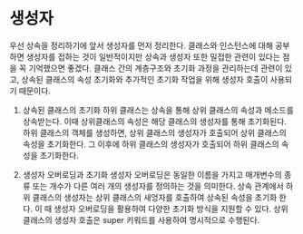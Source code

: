 <h1>생성자</h1>

우선 상속을 정리하기에 앞서 생성자를 먼저 정리한다.
클래스와 인스턴스에 대해 공부하면 생성자를 접하는 것이 일반적이지만 상속과 생성자 또한 밀접한 관련이 있다는 점을 꼭 기억했으면 좋겠다.
클래스 간의 계층구조와 초기화 과정을 관리하는데 관련이 있고, 상속된 클래스의 속성 초기화와 추가적인 초기화 작업을 위해 생성자 호출이 사용되기 때문이다.

1. 상속된 클래스의 초기화
하위 클래스는 상속을 통해 상위 클래스의 속성과 메소드를 상속받는다.
이때 상위클래스의 속성은 해당 클래스의 생성자를 통해 초기화된다.
하위 클래스의 객체를 생성하면, 상위 클래스의 생성자가 호출되어 상위 클래스의 속성을 초기화한다.
그 이후에 하위 클래스의 생성자가 호출되어 하위 클래스의 속성을 초기화한다.

2. 생성자 오버로딩과 초기화
생성자 오버로딩은 동일한 이름을 가지고 매개변수의 종류 또는 개수가 다른 여러 개의 생성자를 정의하는 것을 의미한다.
상속 관계에서 하위 클래스의 생성자는 상위 클래스의 새엉자를 호출하여 상속된 속성을 초기화 한다. 이 때 생성자 오버로딩을 활용하여 다양한 초기화 방식을 지원할 수 있다.
상위 클래스의 생성자 호출은 super 키워드를 사용하여 명시적으로 수행된다.
